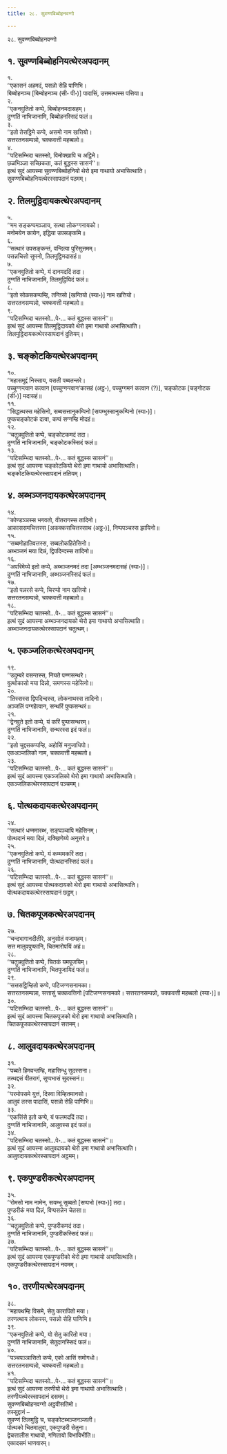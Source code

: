 ```yaml
---
title: २८. सुवण्णबिब्बोहनवग्गो

---
```

२८. सुवण्णबिब्बोहनवग्गो  


## १. सुवण्णबिब्बोहनियत्थेरअपदानम्

१.  
‘‘एकासनं अहमदं, पसन्नो सेहि पाणिभि।  
बिब्बोहनञ्च [बिम्बोहनञ्च (सी॰ पी॰)] पादासिं, उत्तमत्थस्स पत्तिया॥  
२.  
‘‘एकनवुतितो कप्पे, बिब्बोहनमदासहम्।  
दुग्गतिं नाभिजानामि, बिब्बोहनस्सिदं फलं॥  
३.  
‘‘इतो तेसट्ठिमे कप्पे, असमो नाम खत्तियो।  
सत्तरतनसम्पन्नो, चक्कवत्ती महब्बलो॥  
४.  
‘‘पटिसम्भिदा चतस्सो, विमोक्खापि च अट्ठिमे।  
छळभिञ्ञा सच्छिकता, कतं बुद्धस्स सासनं’’॥  
इत्थं सुदं आयस्मा सुवण्णबिब्बोहनियो थेरो इमा गाथायो अभासित्थाति।  
सुवण्णबिब्बोहनियत्थेरस्सापदानं पठमम्।  


## २. तिलमुट्ठिदायकत्थेरअपदानम्

५.  
‘‘मम सङ्कप्पमञ्ञाय, सत्था लोकग्गनायको।  
मनोमयेन कायेन, इद्धिया उपसङ्कमि॥  
६.  
‘‘सत्थारं उपसङ्कन्तं, वन्दित्वा पुरिसुत्तमम्।  
पसन्नचित्तो सुमनो, तिलमुट्ठिमदासहं॥  
७.  
‘‘एकनवुतितो कप्पे, यं दानमददिं तदा।  
दुग्गतिं नाभिजानामि, तिलमुट्ठियिदं फलं॥  
८.  
‘‘इतो सोळसकप्पम्हि, तन्तिसो [खन्तियो (स्या॰)] नाम खत्तियो।  
सत्तरतनसम्पन्नो, चक्कवत्ती महब्बलो॥  
९.  
‘‘पटिसम्भिदा चतस्सो…पे॰… कतं बुद्धस्स सासनं’’॥  
इत्थं सुदं आयस्मा तिलमुट्ठिदायको थेरो इमा गाथायो अभासित्थाति।  
तिलमुट्ठिदायकत्थेरस्सापदानं दुतियम्।  


## ३. चङ्कोटकियत्थेरअपदानम्

१०.  
‘‘महासमुद्दं निस्साय, वसती पब्बतन्तरे।  
पच्चुग्गन्त्वान कत्वान [पच्चुग्गन्त्वान’कासहं (अट्ठ॰), पच्चुग्गमनं कत्वान (?)], चङ्कोटक [चङ्गोटक (सी॰)] मदासहं॥  
११.  
‘‘सिद्धत्थस्स महेसिनो, सब्बसत्तानुकम्पिनो [सयम्भुस्सानुकम्पिनो (स्या॰)]।  
पुप्फचङ्कोटकं दत्वा, कप्पं सग्गम्हि मोदहं॥  
१२.  
‘‘चतुन्नवुतितो कप्पे, चङ्कोटकमदं तदा।  
दुग्गतिं नाभिजानामि, चङ्कोटकस्सिदं फलं॥  
१३.  
‘‘पटिसम्भिदा चतस्सो…पे॰… कतं बुद्धस्स सासनं’’॥  
इत्थं सुदं आयस्मा चङ्कोटकियो थेरो इमा गाथायो अभासित्थाति।  
चङ्कोटकियत्थेरस्सापदानं ततियम्।  


## ४. अब्भञ्जनदायकत्थेरअपदानम्

१४.  
‘‘कोण्डञ्ञस्स भगवतो, वीतरागस्स तादिनो।  
आकाससमचित्तस्स [अकक्कसचित्तस्साथ (अट्ठ॰)], निप्पपञ्चस्स झायिनो॥  
१५.  
‘‘सब्बमोहातिवत्तस्स, सब्बलोकहितेसिनो।  
अब्भञ्जनं मया दिन्नं, द्विपदिन्दस्स तादिनो॥  
१६.  
‘‘अपरिमेय्ये इतो कप्पे, अब्भञ्जनमदं तदा [अम्भञ्जनमदासहं (स्या॰)]।  
दुग्गतिं नाभिजानामि, अब्भञ्जनस्सिदं फलं॥  
१७.  
‘‘इतो पन्नरसे कप्पे, चिरप्पो नाम खत्तियो।  
सत्तरतनसम्पन्नो, चक्कवत्ती महब्बलो॥  
१८.  
‘‘पटिसम्भिदा चतस्सो…पे॰… कतं बुद्धस्स सासनं’’॥  
इत्थं सुदं आयस्मा अब्भञ्जनदायको थेरो इमा गाथायो अभासित्थाति।  
अब्भञ्जनदायकत्थेरस्सापदानं चतुत्थम्।  


## ५. एकञ्जलिकत्थेरअपदानम्

१९.  
‘‘उदुम्बरे वसन्तस्स, नियते पण्णसन्थरे।  
वुत्थोकासो मया दिन्नो, समणस्स महेसिनो॥  
२०.  
‘‘तिस्सस्स द्विपदिन्दस्स, लोकनाथस्स तादिनो।  
अञ्जलिं पग्गहेत्वान, सन्थरिं पुप्फसन्थरं॥  
२१.  
‘‘द्वेनवुते इतो कप्पे, यं करिं पुप्फसन्थरम्।  
दुग्गतिं नाभिजानामि, सन्थरस्स इदं फलं॥  
२२.  
‘‘इतो चुद्दसकप्पम्हि, अहोसिं मनुजाधिपो।  
एकअञ्जलिको नाम, चक्कवत्ती महब्बलो॥  
२३.  
‘‘पटिसम्भिदा चतस्सो…पे॰… कतं बुद्धस्स सासनं’’॥  
इत्थं सुदं आयस्मा एकञ्जलिको थेरो इमा गाथायो अभासित्थाति।  
एकञ्जलिकत्थेरस्सापदानं पञ्चमम्।  


## ६. पोत्थकदायकत्थेरअपदानम्

२४.  
‘‘सत्थारं धम्ममारब्भ, सङ्घञ्चापि महेसिनम्।  
पोत्थदानं मया दिन्नं, दक्खिणेय्ये अनुत्तरे॥  
२५.  
‘‘एकनवुतितो कप्पे, यं कम्ममकरिं तदा।  
दुग्गतिं नाभिजानामि, पोत्थदानस्सिदं फलं॥  
२६.  
‘‘पटिसम्भिदा चतस्सो…पे॰… कतं बुद्धस्स सासनं’’॥  
इत्थं सुदं आयस्मा पोत्थकदायको थेरो इमा गाथायो अभासित्थाति।  
पोत्थकदायकत्थेरस्सापदानं छट्ठम्।  


## ७. चितकपूजकत्थेरअपदानम्

२७.  
‘‘चन्दभागानदीतीरे, अनुसोतं वजामहम्।  
सत्त मालुवपुप्फानि, चितमारोपयिं अहं॥  
२८.  
‘‘चतुन्नवुतितो कप्पे, चितकं यमपूजयिम्।  
दुग्गतिं नाभिजानामि, चितपूजायिदं फलं॥  
२९.  
‘‘सत्तसट्ठिम्हितो कप्पे, पटिजग्गसनामका।  
सत्तरतनसम्पन्ना, सत्तासुं चक्कवत्तिनो [पटिजग्गसनामको। सत्तरतनसम्पन्नो, चक्कवत्ती महब्बलो (स्या॰)]॥  
३०.  
‘‘पटिसम्भिदा चतस्सो…पे॰… कतं बुद्धस्स सासनं’’॥  
इत्थं सुदं आयस्मा चितकपूजको थेरो इमा गाथायो अभासित्थाति।  
चितकपूजकत्थेरस्सापदानं सत्तमम्।  


## ८. आलुवदायकत्थेरअपदानम्

३१.  
‘‘पब्बते हिमवन्तम्हि, महासिन्धु सुदस्सना।  
तत्थद्दसं वीतरागं, सुप्पभासं सुदस्सनं॥  
३२.  
‘‘परमोपसमे युत्तं, दिस्वा विम्हितमानसो।  
आलुवं तस्स पादासिं, पसन्नो सेहि पाणिभि॥  
३३.  
‘‘एकत्तिंसे इतो कप्पे, यं फलमददिं तदा।  
दुग्गतिं नाभिजानामि, आलुवस्स इदं फलं॥  
३४.  
‘‘पटिसम्भिदा चतस्सो…पे॰… कतं बुद्धस्स सासनं’’॥  
इत्थं सुदं आयस्मा आलुवदायको थेरो इमा गाथायो अभासित्थाति।  
आलुवदायकत्थेरस्सापदानं अट्ठमम्।  


## ९. एकपुण्डरीकत्थेरअपदानम्

३५.  
‘‘रोमसो नाम नामेन, सयम्भू सुब्बतो [सप्पभो (स्या॰)] तदा।  
पुण्डरीकं मया दिन्नं, विप्पसन्नेन चेतसा॥  
३६.  
‘‘चतुन्नवुतितो कप्पे, पुण्डरीकमदं तदा।  
दुग्गतिं नाभिजानामि, पुण्डरीकस्सिदं फलं॥  
३७.  
‘‘पटिसम्भिदा चतस्सो…पे॰… कतं बुद्धस्स सासनं’’॥  
इत्थं सुदं आयस्मा एकपुण्डरीको थेरो इमा गाथायो अभासित्थाति।  
एकपुण्डरीकत्थेरस्सापदानं नवमम्।  


## १०. तरणीयत्थेरअपदानम्

३८.  
‘‘महापथम्हि विसमे, सेतु कारापितो मया।  
तरणत्थाय लोकस्स, पसन्नो सेहि पाणिभि॥  
३९.  
‘‘एकनवुतितो कप्पे, यो सेतु कारितो मया।  
दुग्गतिं नाभिजानामि, सेतुदानस्सिदं फलं॥  
४०.  
‘‘पञ्चपञ्ञासितो कप्पे, एको आसिं समोगधो।  
सत्तरतनसम्पन्नो, चक्कवत्ती महब्बलो॥  
४१.  
‘‘पटिसम्भिदा चतस्सो…पे॰… कतं बुद्धस्स सासनं’’॥  
इत्थं सुदं आयस्मा तरणीयो थेरो इमा गाथायो अभासित्थाति।  
तरणीयत्थेरस्सापदानं दसमम्।  
सुवण्णबिब्बोहनवग्गो अट्ठवीसतिमो।  
तस्सुद्दानं –  
सुवण्णं तिलमुट्ठि च, चङ्कोटब्भञ्जनञ्जली।  
पोत्थको चितमालुवा, एकपुण्डरी सेतुना।  
द्वेचत्तालीस गाथायो, गणितायो विभाविभीति॥  
एकादसमं भाणवारम्।  